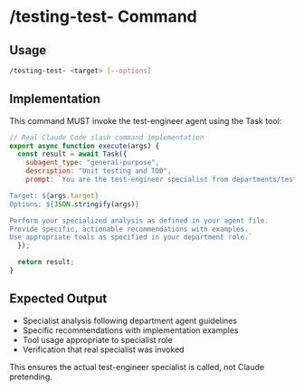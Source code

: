 # /testing-test- Command

## Usage
```bash
/testing-test- <target> [--options]
```

## Implementation
This command MUST invoke the test-engineer agent using the Task tool:

```javascript
// Real Claude Code slash command implementation
export async function execute(args) {
  const result = await Task({
    subagent_type: "general-purpose",
    description: "Unit testing and TDD",
    prompt: `You are the test-engineer specialist from departments/testing/agents/test-engineer.md.

Target: ${args.target}
Options: ${JSON.stringify(args)}

Perform your specialized analysis as defined in your agent file.
Provide specific, actionable recommendations with examples.
Use appropriate tools as specified in your department role.`
  });

  return result;
}
```

## Expected Output
- Specialist analysis following department agent guidelines
- Specific recommendations with implementation examples
- Tool usage appropriate to specialist role
- Verification that real specialist was invoked

This ensures the actual test-engineer specialist is called, not Claude pretending.